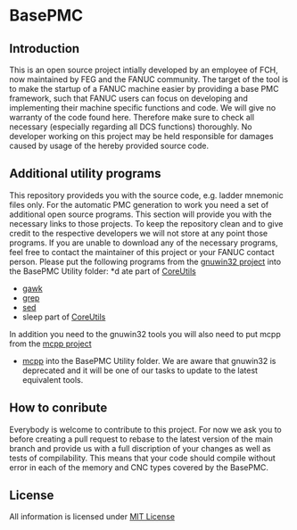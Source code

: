 # BasePMC
## Introduction
This is an open source project intially developed by an employee of FCH, now maintained by FEG and the FANUC
 community. The target of the tool is to make the startup of a FANUC machine easier by providing a base
 PMC framework, such that FANUC users can focus on developing and implementing their machine specific 
 functions and code. We will give no warranty of the code found here. Therefore make sure to check
 all necessary (especially regarding all DCS functions) thoroughly. No developer working on this project 
 may be held responsible for damages caused by usage of the hereby provided source code. 
 
 ## Additional utility programs
 This repository provideds you with the source code, e.g. ladder mnemonic files only. For the automatic 
 PMC generation to work you need a set of additional open source programs. This section will provide 
 you with the necessary links to those projects. To keep the repository clean and to give credit to the 
 respective developers we will not store at any point those programs. If you are unable to download any of 
 the necessary programs, feel free to contact the maintainer of this project or your FANUC contact person.
 Please put the following programs from the [gnuwin32 project](http://gnuwin32.sourceforge.net/) 
 into the BasePMC Utility folder:
  *d ate part of [CoreUtils](https://sourceforge.net/projects/gnuwin32/files/coreutils/)
  * [gawk](https://sourceforge.net/projects/gnuwin32/files/gawk/)
  * [grep](https://sourceforge.net/projects/gnuwin32/files/grep/)
  * [sed](https://sourceforge.net/projects/gnuwin32/files/sed/) 
  * sleep part of [CoreUtils](https://sourceforge.net/projects/gnuwin32/files/coreutils/)
  
In addition you need to the gnuwin32 tools you will also need to put mcpp from the 
[mcpp project](http://mcpp.sourceforge.net/)
 * [mcpp](https://sourceforge.net/projects/mcpp/files/mcpp/V.2.7.2/mcpp-2.7.2-bin.zip/download?use_mirror=kumisystems&download=) 
into the BasePMC Utility folder.
We are aware that gnuwin32 is deprecated and it will be one of our tasks to update to the latest equivalent 
tools. 

## How to conribute
Everybody is welcome to contribute to this project. For now we ask you to before creating a pull request
to rebase to the latest version of the main branch and provide us with a full discription of your changes
as well as tests of compilability. This means that your code should compile without error in each of the 
memory and CNC types covered by the BasePMC.
 
## License
All information is licensed under [MIT License](https://github.com/MarkusFANUC/BasePMC/blob/main/LICENSE)


